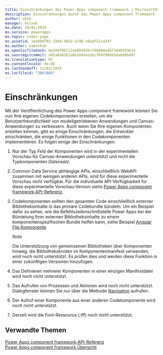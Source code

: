 ```yaml
---
title: Einschränkungen des Power Apps component framework | MicrosoftDocs
description: Einschränkungen durch das Power Apps component framework
author: nkrb
manager: kvivek
ms.date: 10/01/2019
ms.service: powerapps
ms.topic: index-page
ms.assetid: 18e88d702-3349-4022-a7d8-a9adf52cd34f
ms.author: nabuthuk
ms.openlocfilehash: 0e594f09712ea88d92bcf08408e4673d9039363a
ms.sourcegitcommit: dd2a8a0362a8e1b64a1dac7b9f98d43da8d0bd87
ms.translationtype: HT
ms.contentlocale: de-DE
ms.lasthandoff: 12/02/2019
ms.locfileid: "2861984"
---
```

# <a name="limitations"></a>Einschränkungen 

Mit der Veröffentlichung des Power Apps component framework können Sie nun Ihre eigenen Codekomponenten erstellen, um die Benutzerfreundlichkeit von modellgetriebenen Anwendungen und Canvas-Anwendungen zu verbessern. Auch wenn Sie Ihre eigenen Komponenten erstellen können, gibt es einige Einschränkungen, die Entwickler einschränken, die einige Funktionen in den Codekomponenten implementieren. Es folgen einige der Einschränkungen:

1. Nur der Typ *Feld* der Komponenten wird in der experimentellen Vorschau für Canvas-Anwendungen unterstützt und nicht die Typkomponenten *Datensatz*. 
2. Common Data Service abhängige APIs, einschließlich WebAPI zusammen mit wenigen anderen APIs, sind für diese experimentelle Vorschau nicht verfügbar. Für die individuelle API-Verfügbarkeit für diese experimentelle Vorschau-Version siehe [Power Apps component framework-API-Referenz](reference/index.md).
3. Codekomponenten sollten den gesamten Code einschließlich externer Bibliotheksinhalte in das primäre Codebundle bündeln. Um ein Beispiel dafür zu sehen, wie die Befehlszeilenschnittstelle Power Apps bei der Bündelung Ihrer externen Bibliotheksinhalte zu einem komponentenspezifischen Bundle helfen kann, siehe Beispiel [Angular Flip Komponente](sample-controls/angular-flip-control.md).

   > [!NOTE]
   > Die Unterstützung von gemeinsamen Bibliotheken über Komponenten hinweg, die Bibliotheksknoten im Komponentenmanifest verwenden, wird noch nicht unterstützt. Es prüfen dies und werden diese Funktion in einer zukünftigen Versionen hinzufügen.
4. Das Definieren mehrerer Komponenten in einer einzigen Manifestdatei wird noch nicht unterstützt.
5. Das Aufrufen von Prozessen und Aktionen wird noch nicht unterstützt. Dialogfenster können Sie nur über die Methode [Navigation](reference/navigation.md) aufrufen.
6. Der Aufruf einer Komponente aus einer anderen Codekomponente wird noch nicht unterstützt.
7. Derzeit wird die Font-Ressource (.tff) noch nicht unterstützt.

## <a name="related-topics"></a>Verwandte Themen

[Power Apps component framework-API-Referenz](reference/index.md)<br/>
[Power Apps component framework Übersicht](overview.md)
